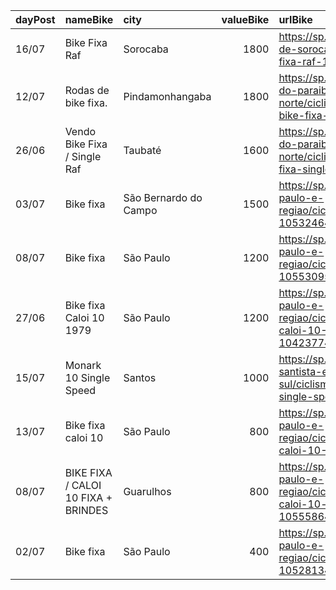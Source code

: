 | dayPost   | nameBike                            | city                  |   valueBike | urlBike                                                                                              |
|:----------|:------------------------------------|:----------------------|------------:|:-----------------------------------------------------------------------------------------------------|
| 16/07     | Bike Fixa Raf                       | Sorocaba              |        1800 | https://sp.olx.com.br/regiao-de-sorocaba/ciclismo/bike-fixa-raf-1053684962                           |
| 12/07     | Rodas de bike fixa.                 | Pindamonhangaba       |        1800 | https://sp.olx.com.br/vale-do-paraiba-e-litoral-norte/ciclismo/rodas-de-bike-fixa-1048267190         |
| 26/06     | Vendo Bike Fixa / Single Raf        | Taubaté               |        1600 | https://sp.olx.com.br/vale-do-paraiba-e-litoral-norte/ciclismo/vendo-bike-fixa-single-raf-1050270363 |
| 03/07     | Bike fixa                           | São Bernardo do Campo |        1500 | https://sp.olx.com.br/sao-paulo-e-regiao/ciclismo/bike-fixa-1053246487                               |
| 08/07     | Bike fixa                           | São Paulo             |        1200 | https://sp.olx.com.br/sao-paulo-e-regiao/ciclismo/bike-fixa-1055309535                               |
| 27/06     | Bike fixa Caloi 10 1979             | São Paulo             |        1200 | https://sp.olx.com.br/sao-paulo-e-regiao/ciclismo/bike-fixa-caloi-10-1979-1042377433                 |
| 15/07     | Monark 10 Single Speed              | Santos                |        1000 | https://sp.olx.com.br/baixada-santista-e-litoral-sul/ciclismo/monark-10-single-speed-1058845459      |
| 13/07     | Bike fixa caloi 10                  | São Paulo             |         800 | https://sp.olx.com.br/sao-paulo-e-regiao/ciclismo/bike-fixa-caloi-10-1057622595                      |
| 08/07     | BIKE FIXA / CALOI 10 FIXA + BRINDES | Guarulhos             |         800 | https://sp.olx.com.br/sao-paulo-e-regiao/ciclismo/bike-fixa-caloi-10-fixa-brindes-1055586489         |
| 02/07     | Bike fixa                           | São Paulo             |         400 | https://sp.olx.com.br/sao-paulo-e-regiao/ciclismo/bike-fixa-1052813495                               |